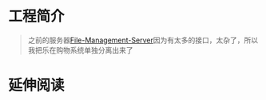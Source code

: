 # 工程简介
> 之前的服务器[File-Management-Server](https://github.com/ZhangHeng0805/File-Management-Server)因为有太多的接口，太杂了，所以我把乐在购物系统单独分离出来了


# 延伸阅读

